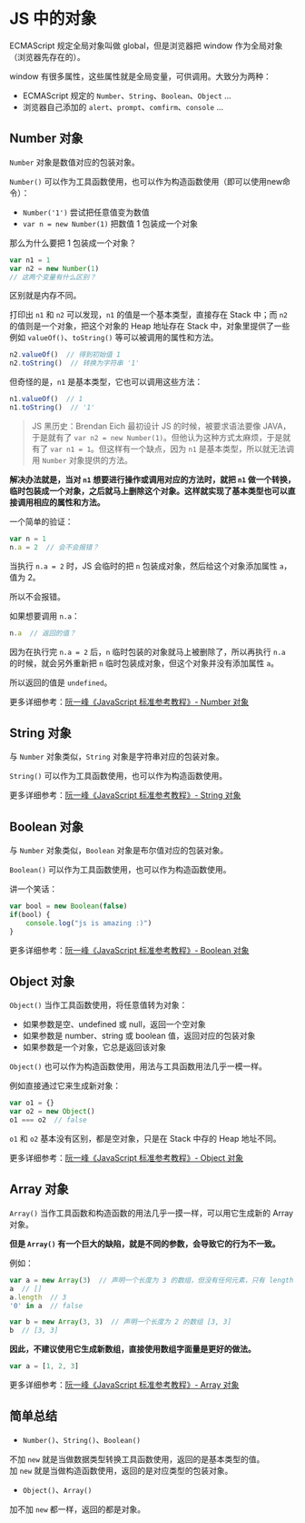 # JS 中的对象

ECMAScript 规定全局对象叫做 global，但是浏览器把 window 作为全局对象（浏览器先存在的）。

window 有很多属性，这些属性就是全局变量，可供调用。大致分为两种：

- ECMAScript 规定的 `Number`、`String`、`Boolean`、`Object` ...
- 浏览器自己添加的 `alert`、`prompt`、`comfirm`、`console` ...

## Number 对象

`Number` 对象是数值对应的包装对象。

`Number()` 可以作为工具函数使用，也可以作为构造函数使用（即可以使用new命令）：

- `Number('1')` 尝试把任意值变为数值
- `var n = new Number(1)` 把数值 1 包装成一个对象

那么为什么要把 1 包装成一个对象？

```javascript
var n1 = 1
var n2 = new Number(1)
// 这两个变量有什么区别？
```

区别就是内存不同。

打印出 `n1` 和 `n2` 可以发现，`n1` 的值是一个基本类型，直接存在 Stack 中；而 `n2` 的值则是一个对象，把这个对象的 Heap 地址存在 Stack 中，对象里提供了一些例如 `valueOf()`、`toString()` 等可以被调用的属性和方法。

```javascript
n2.valueOf()  // 得到初始值 1
n2.toString()  // 转换为字符串 '1'
```

但奇怪的是，`n1` 是基本类型，它也可以调用这些方法：

```javascript
n1.valueOf()  // 1
n1.toString()  // '1'
```

> JS 黑历史：Brendan Eich 最初设计 JS 的时候，被要求语法要像 JAVA，于是就有了 `var n2 = new Number(1)`。但他认为这种方式太麻烦，于是就有了 `var n1 = 1`。但这样有一个缺点，因为 `n1` 是基本类型，所以就无法调用 `Number` 对象提供的方法。

**解决办法就是，当对 `n1` 想要进行操作或调用对应的方法时，就把 `n1` 做一个转换，临时包装成一个对象，之后就马上删除这个对象。这样就实现了基本类型也可以直接调用相应的属性和方法。**

一个简单的验证：

```javascript
var n = 1
n.a = 2  // 会不会报错？
```

当执行 `n.a = 2` 时，JS 会临时的把 `n` 包装成对象，然后给这个对象添加属性 `a`，值为 2。

所以不会报错。

如果想要调用 `n.a`：

```javascript
n.a  // 返回的值？
```

因为在执行完 `n.a = 2` 后，`n` 临时包装的对象就马上被删除了，所以再执行 `n.a` 的时候，就会另外重新把 `n` 临时包装成对象，但这个对象并没有添加属性 `a`。

所以返回的值是 `undefined`。

更多详细参考：[阮一峰《JavaScript 标准参考教程》- Number 对象](http://javascript.ruanyifeng.com/stdlib/number.html)


## String 对象

与 `Number` 对象类似，`String` 对象是字符串对应的包装对象。

`String()` 可以作为工具函数使用，也可以作为构造函数使用。

更多详细参考：[阮一峰《JavaScript 标准参考教程》- String 对象](http://javascript.ruanyifeng.com/stdlib/string.html)


## Boolean 对象

与 `Number` 对象类似，`Boolean` 对象是布尔值对应的包装对象。

`Boolean()` 可以作为工具函数使用，也可以作为构造函数使用。

讲一个笑话：

```javascript
var bool = new Boolean(false)
if(bool) {
    console.log("js is amazing :)")
}
```

更多详细参考：[阮一峰《JavaScript 标准参考教程》- Boolean 对象](http://javascript.ruanyifeng.com/stdlib/wrapper.html#toc6)


## Object 对象

`Object()` 当作工具函数使用，将任意值转为对象：

- 如果参数是空、undefined 或 null，返回一个空对象
- 如果参数是 number、string 或 boolean 值，返回对应的包装对象
- 如果参数是一个对象，它总是返回该对象

`Object()` 也可以作为构造函数使用，用法与工具函数用法几乎一模一样。

例如直接通过它来生成新对象：

```javascript
var o1 = {}
var o2 = new Object()
o1 === o2  // false
```

`o1` 和 `o2` 基本没有区别，都是空对象，只是在 Stack 中存的 Heap 地址不同。

更多详细参考：[阮一峰《JavaScript 标准参考教程》- Object 对象](http://javascript.ruanyifeng.com/stdlib/object.html)


## Array 对象

`Array()` 当作工具函数和构造函数的用法几乎一摸一样，可以用它生成新的 Array 对象。

**但是 `Array()` 有一个巨大的缺陷，就是不同的参数，会导致它的行为不一致。**

例如：

```javascript
var a = new Array(3)  // 声明一个长度为 3 的数组，但没有任何元素，只有 length 属性
a  // []
a.length  // 3
'0' in a  // false

var b = new Array(3, 3)  // 声明一个长度为 2 的数组 [3, 3]
b  // [3, 3]
```

**因此，不建议使用它生成新数组，直接使用数组字面量是更好的做法。**

```javascript
var a = [1, 2, 3]
```

更多详细参考：[阮一峰《JavaScript 标准参考教程》- Array 对象](http://javascript.ruanyifeng.com/stdlib/array.html)


## 简单总结

- `Number()`、`String()`、`Boolean()`

不加 `new` 就是当做数据类型转换工具函数使用，返回的是基本类型的值。  
加 `new` 就是当做构造函数使用，返回的是对应类型的包装对象。

- `Object()`、`Array()`  

加不加 `new` 都一样，返回的都是对象。